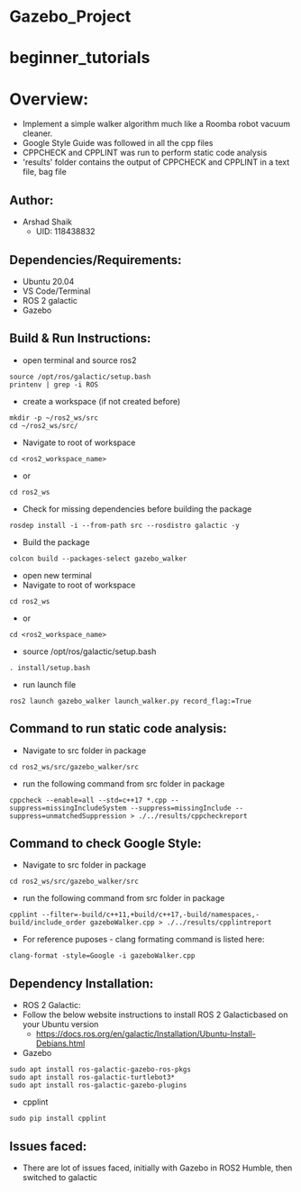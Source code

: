 # Gazebo_Project
# beginner_tutorials
# Overview:
 - Implement a simple walker algorithm much like a Roomba robot vacuum cleaner.
 - Google Style Guide was followed in all the cpp files
 - CPPCHECK and CPPLINT was run to perform static code analysis
 - 'results' folder contains the output of CPPCHECK and CPPLINT in a text file, bag file

## Author:
 - Arshad Shaik
    - UID: 118438832

## Dependencies/Requirements: 
 - Ubuntu 20.04 
 - VS Code/Terminal
 - ROS 2 galactic
 - Gazebo 

## Build & Run Instructions:
 - open terminal and source ros2
 ```
 source /opt/ros/galactic/setup.bash
 printenv | grep -i ROS
 ```

 - create a workspace (if not created before)
 ```
 mkdir -p ~/ros2_ws/src
 cd ~/ros2_ws/src/
 ```

 - Navigate to root of workspace
 ```
 cd <ros2_workspace_name>
 ```
   - or
 ```
 cd ros2_ws
 ```

 - Check for missing dependencies before building the package
 ```
 rosdep install -i --from-path src --rosdistro galactic -y
 ```

 - Build the package
 ```
 colcon build --packages-select gazebo_walker
 ```

 - open new terminal
 - Navigate to root of workspace
 ```
 cd ros2_ws
 ```
   - or
 ```
 cd <ros2_workspace_name>
 ```

 - source /opt/ros/galactic/setup.bash
 ```
 . install/setup.bash
 ```

 - run launch file
 ```
 ros2 launch gazebo_walker launch_walker.py record_flag:=True
 ```

## Command to run static code analysis:
 - Navigate to src folder in package
 ```
 cd ros2_ws/src/gazebo_walker/src
 ```
 - run the following command from src folder in package
 ```
 cppcheck --enable=all --std=c++17 *.cpp --suppress=missingIncludeSystem --suppress=missingInclude --suppress=unmatchedSuppression > ./../results/cppcheckreport
 ```

## Command to check Google Style:
 - Navigate to src folder in package
 ```
 cd ros2_ws/src/gazebo_walker/src
 ```
 - run the following command from src folder in package
 ```
 cpplint --filter=-build/c++11,+build/c++17,-build/namespaces,-build/include_order gazeboWalker.cpp > ./../results/cpplintreport
 ```
 - For reference puposes - clang formating command is listed here:
 ```
 clang-format -style=Google -i gazeboWalker.cpp
 ```
## Dependency Installation: 
- ROS 2 Galactic:
- Follow the below website instructions to install ROS 2 Galacticbased on your Ubuntu version
  - https://docs.ros.org/en/galactic/Installation/Ubuntu-Install-Debians.html
- Gazebo
```
sudo apt install ros-galactic-gazebo-ros-pkgs
sudo apt install ros-galactic-turtlebot3*
sudo apt install ros-galactic-gazebo-plugins
```
- cpplint
```
sudo pip install cpplint
```
## Issues faced:
- There are lot of issues faced, initially with Gazebo in ROS2 Humble, then switched to galactic
